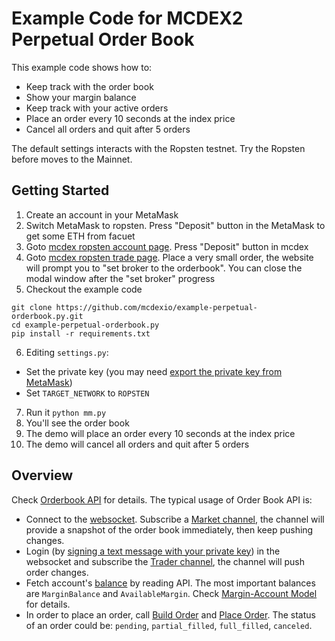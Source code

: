 # Example Code for MCDEX2 Perpetual Order Book

This example code shows how to:
* Keep track with the order book
* Show your margin balance
* Keep track with your active orders
* Place an order every 10 seconds at the index price
* Cancel all orders and quit after 5 orders

The default settings interacts with the Ropsten testnet. Try the Ropsten before moves to the Mainnet.

## Getting Started

1. Create an account in your MetaMask
2. Switch MetaMask to ropsten. Press "Deposit" button in the MetaMask to get some ETH from facuet
3. Goto [mcdex ropsten account page](https://ropsten.mcdex.io/account/wallet). Press "Deposit" button in mcdex
4. Goto [mcdex ropsten trade page](https://ropsten.mcdex.io/trade). Place a very small order, the website will prompt you to "set broker to the orderbook". You can close the modal window after the "set broker" progress
5. Checkout the example code
```
git clone https://github.com/mcdexio/example-perpetual-orderbook.py.git
cd example-perpetual-orderbook.py
pip install -r requirements.txt
```
6. Editing `settings.py`:
  * Set the private key (you may need [export the private key from MetaMask](https://metamask.zendesk.com/hc/en-us/articles/360015289632-How-to-Export-an-Account-Private-Key))
  * Set `TARGET_NETWORK` to `ROPSTEN`
7. Run it `python mm.py`
8. You'll see the order book
9. The demo will place an order every 10 seconds at the index price
10. The demo will cancel all orders and quit after 5 orders

## Overview

Check [Orderbook API](https://mcdex.io/doc/api/) for details. The typical usage of Order Book API is:
* Connect to the [websocket](https://mcdex.io/doc/api/#api-endpoints). Subscribe a [Market channel](https://mcdex.io/doc/api/#market-channel), the channel will provide a snapshot of the order book immediately, then keep pushing changes.
* Login (by [signing a text message with your private key](TODO)) in the websocket and subscribe the [Trader channel](https://mcdex.io/doc/api/#trader-channel), the channel will push order changes.
* Fetch account's [balance](https://mcdex.io/doc/api/#available-balances) by reading API. The most important balances are `MarginBalance` and `AvailableMargin`. Check [Margin-Account Model](https://github.com/mcdexio/documents/blob/master/en/margin-account-model.md) for details.
* In order to place an order, call [Build Order](https://mcdex.io/doc/api/#build-order) and [Place Order](https://mcdex.io/doc/api/#place-order). The status of an order could be: `pending`, `partial_filled`, `full_filled`, `canceled`.

